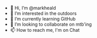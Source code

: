 - 👋 Hi, I’m @markheald
- 👀 I’m interested in the outdoors
- 🌱 I’m currently learning GitHub
- 💞️ I’m looking to collaborate on mtb'ing
- 📫 How to reach me, I'm on Chat

<!---
markheald/markheald is a ✨ special ✨ repository because its `README.md` (this file) appears on your GitHub profile.
You can click the Preview link to take a look at your changes.
--->
